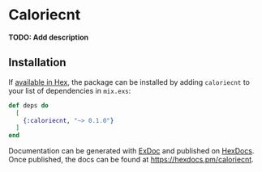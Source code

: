 # Caloriecnt

**TODO: Add description**

## Installation

If [available in Hex](https://hex.pm/docs/publish), the package can be installed
by adding `caloriecnt` to your list of dependencies in `mix.exs`:

```elixir
def deps do
  [
    {:caloriecnt, "~> 0.1.0"}
  ]
end
```

Documentation can be generated with [ExDoc](https://github.com/elixir-lang/ex_doc)
and published on [HexDocs](https://hexdocs.pm). Once published, the docs can
be found at <https://hexdocs.pm/caloriecnt>.

